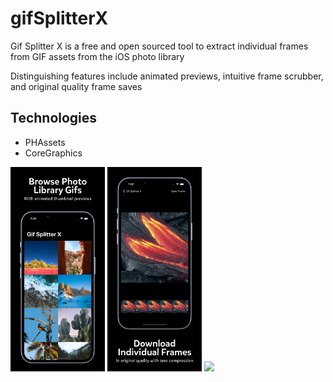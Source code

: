 # gifSplitterX

Gif Splitter X is a free and open sourced tool to extract individual frames from GIF assets from the iOS photo library

Distinguishing features include animated previews, intuitive frame scrubber, and original quality frame saves

## Technologies

- PHAssets
- CoreGraphics

<img src="https://github.com/lamaustin66/gifSplitterX/blob/main/Screenshots/1.jpg" width=30% /> <img src="https://github.com/lamaustin66/gifSplitterX/blob/main/Screenshots/2.jpg" width=30% /> <img src="https://github.com/lamaustin66/gifSplitterX/blob/main/Screenshots/demo.gif" width=30% />
